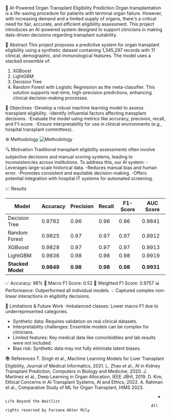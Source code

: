 🧠 AI-Powered Organ Transplant Eligibility Prediction
Organ transplantation is a life-saving procedure for patients with terminal organ failure. However, with increasing demand and a limited supply of organs, there's a critical need for fair, accurate, and efficient eligibility assessment. This project introduces an AI-powered system designed to support clinicians in making data-driven decisions regarding transplant suitability.

📌 Abstract
This project proposes a predictive system for organ transplant eligibility using a synthetic dataset containing 1,345,297 records with 11 clinical, demographic, and immunological features. The model uses a stacked ensemble of:
1. XGBoost
2. LightGBM
3. Decision Tree
4. Random Forest
with Logistic Regression as the meta-classifier.
This solution supports real-time, high-precision predictions, enhancing clinical decision-making processes.

🎯 Objectives
-Develop a robust machine learning model to assess transplant eligibility.
-Identify influential factors affecting transplant decisions.
-Evaluate the model using metrics like accuracy, precision, recall, and F1-score.
-Ensure interpretability for use in clinical environments (e.g., hospital transplant committees).

⚙️ Methodology
![Methodology](https://drive.google.com/file/d/1EfAyF572D9hNADq6v4vTASEH8KTsuQQH/view?usp=sharing)

🔍 Motivation
Traditional transplant eligibility assessments often involve subjective decisions and manual scoring systems, leading to inconsistencies across institutions.
To address this, our AI system:
-Leverages large-scale historical data.
-Reduces manual bias and human error.
-Promotes consistent and equitable decision-making.
-Offers potential integration with hospital IT systems for automated screening.

📈 Results

| Model           | Accuracy | Precision | Recall | F1-Score | AUC Score |
|----------------|----------|-----------|--------|----------|-----------|
| Decision Tree  | 0.9782   | 0.96      | 0.96   | 0.96     | 0.9841    |
| Random Forest  | 0.9825   | 0.97      | 0.97   | 0.97     | 0.9912    |
| XGBoost        | 0.9828   | 0.97      | 0.97   | 0.97     | 0.9913    |
| LightGBM       | 0.9836   | 0.98      | 0.98   | 0.98     | 0.9919    |
| **Stacked Model** | **0.9849** | **0.98**  | **0.98** | **0.98**  | **0.9931** |

✅ Accuracy: 98%
🧮 Macro F1 Score: 0.52
🧮 Weighted F1 Score: 0.9757
📊 Performance: Outperformed all individual models.
💡 Captured complex non-linear interactions in eligibility decisions.

🚧 Limitations & Future Work
-Imbalanced classes: Lower macro F1 due to underrepresented categories.
- Synthetic data: Requires validation on real clinical datasets.
- Interpretability challenges: Ensemble models can be complex for clinicians.
- Limited features: Key medical data like comorbidities and lab results were not included.
- Bias risk: Synthetic data may not fully eliminate latent biases.

📚 References
T. Singh et al., Machine Learning Models for Liver Transplant Eligibility, Journal of Medical Informatics, 2021.
L. Zhao et al., AI in Kidney Transplant Prediction, Computers in Biology and Medicine, 2020.
J. Martinez et al., Deep Learning in Organ Allocation, IEEE JBHI, 2019.
D. Kim, Ethical Concerns in AI Transplant Systems, AI and Ethics, 2022.
A. Rahman et al., Comparative Study of ML for Organ Transplant, HIMS 2023.

                                                                       ❤️ Life Beyond the Waitlist
                                                                    All rights reserved by Farzana Akter Mily
